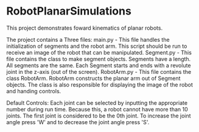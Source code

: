 # RobotPlanarSimulations

This project demonstrates foward kinematics of planar robots.

The project contains a Three files:
main.py - This file handles the initialization of segments and the robot arm. This script should be run to receive an image of the robot that can be manipulated.
Segment.py - This file contains the class to make segment objects. Segments have a length. All segments are the same. Each Segment starts and ends with a revolute joint in the z-axis (out of the screen). 
RobotArm.py - This file contains the class RobotArm. RobotArm constructs the planar arm out of Segment objects. The class is also responsible for displaying the image of the robot and handing controls. 

Default Controls:
Each joint can be selected by inputting the appropriate number during run time. Because this, a robot cannot have more than 10 joints. The first joint is considered to be the 0th joint. To increase the joint angle press 'W' and to decrease the joint angle press 'S'.
